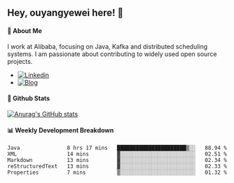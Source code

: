 ## Hey, ouyangyewei here! :wave:

#### :rocket: About Me
I work at Alibaba, focusing on Java, Kafka and distributed scheduling systems. I am passionate about contributing to widely used open source projects.

- [![Linkedin](https://img.shields.io/badge/LinkedIn-ouyangyewei-blue)](https://www.linkedin.com/in/ouyangyewei/)
- [![Blog](https://img.shields.io/badge/Blog-yeweiouyang-orange)](https://blog.csdn.net/yeweiouyang)

#### :star2: Github Stats
[![Anurag's GitHub stats](https://github-readme-stats.vercel.app/api?username=ouyangyewei&show_icons=true&cache_seconds=3600&theme=tokyonight)](https://github.com/anuraghazra/github-readme-stats)

#### :bar_chart: Weekly Development Breakdown
<!--START_SECTION:waka-->
```text
Java               8 hrs 17 mins   ██████████████████████▒░░   88.94 % 
XML                14 mins         ▓░░░░░░░░░░░░░░░░░░░░░░░░   02.51 % 
Markdown           13 mins         ▓░░░░░░░░░░░░░░░░░░░░░░░░   02.34 % 
reStructuredText   13 mins         ▓░░░░░░░░░░░░░░░░░░░░░░░░   02.33 % 
Properties         7 mins          ▒░░░░░░░░░░░░░░░░░░░░░░░░   01.32 % 
```
<!--END_SECTION:waka-->
